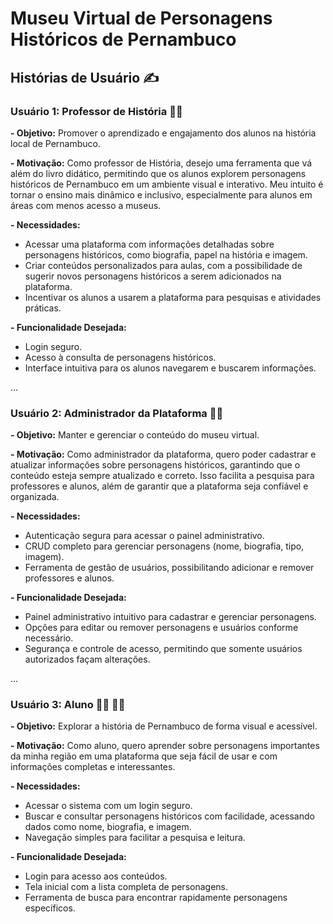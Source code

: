 <h1>Museu Virtual de Personagens Históricos de Pernambuco</h1> 

## Histórias de Usuário :writing_hand:

### Usuário 1: Professor de História :man_teacher:

**- Objetivo:** Promover o aprendizado e engajamento dos alunos na história local de Pernambuco.

**- Motivação:** Como professor de História, desejo uma ferramenta que vá além do livro didático, permitindo que os alunos explorem personagens históricos de Pernambuco em um ambiente visual e interativo. Meu intuito é tornar o ensino mais dinâmico e inclusivo, especialmente para alunos em áreas com menos acesso a museus.

**- Necessidades:**
- Acessar uma plataforma com informações detalhadas sobre personagens históricos, como biografia, papel na história e imagem.
- Criar conteúdos personalizados para aulas, com a possibilidade de sugerir novos personagens históricos a serem adicionados na plataforma.
- Incentivar os alunos a usarem a plataforma para pesquisas e atividades práticas.

**- Funcionalidade Desejada:**
- Login seguro.
- Acesso à consulta de personagens históricos.
- Interface intuitiva para os alunos navegarem e buscarem informações.

...

### Usuário 2: Administrador da Plataforma :man_office_worker:

**- Objetivo:** Manter e gerenciar o conteúdo do museu virtual.

**- Motivação:** Como administrador da plataforma, quero poder cadastrar e atualizar informações sobre personagens históricos, garantindo que o conteúdo esteja sempre atualizado e correto. Isso facilita a pesquisa para professores e alunos, além de garantir que a plataforma seja confiável e organizada.

**- Necessidades:**
- Autenticação segura para acessar o painel administrativo.
- CRUD completo para gerenciar personagens (nome, biografia, tipo, imagem).
- Ferramenta de gestão de usuários, possibilitando adicionar e remover professores e alunos.

**- Funcionalidade Desejada:**
- Painel administrativo intuitivo para cadastrar e gerenciar personagens.
- Opções para editar ou remover personagens e usuários conforme necessário.
- Segurança e controle de acesso, permitindo que somente usuários autorizados façam alterações.

...

### Usuário 3: Aluno :man_student: :woman_student:

**- Objetivo:** Explorar a história de Pernambuco de forma visual e acessível.

**- Motivação:** Como aluno, quero aprender sobre personagens importantes da minha região em uma plataforma que seja fácil de usar e com informações completas e interessantes.

**- Necessidades:**
- Acessar o sistema com um login seguro.
- Buscar e consultar personagens históricos com facilidade, acessando dados como nome, biografia, e imagem.
- Navegação simples para facilitar a pesquisa e leitura.
  
**- Funcionalidade Desejada:**
- Login para acesso aos conteúdos.
- Tela inicial com a lista completa de personagens.
- Ferramenta de busca para encontrar rapidamente personagens específicos.